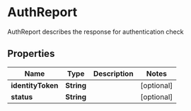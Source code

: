 

# AuthReport

AuthReport describes the response for authentication check

## Properties

| Name | Type | Description | Notes |
|------------ | ------------- | ------------- | -------------|
|**identityToken** | **String** |  |  [optional] |
|**status** | **String** |  |  [optional] |



